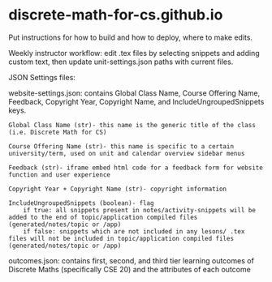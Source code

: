 # discrete-math-for-cs.github.io
 Put instructions for how to build and how to deploy, 
 where to make edits.

 Weekly instructor workflow: edit .tex files by selecting snippets and adding custom text, then 
 update unit-settings.json paths with current files.

 JSON Settings files: 
 
 website-settings.json: contains Global Class Name, Course Offering Name, Feedback, Copyright Year, Copyright Name, and IncludeUngroupedSnippets keys.

    Global Class Name (str)- this name is the generic title of the class (i.e. Discrete Math for CS)

    Course Offering Name (str)- this name is specific to a certain university/term, used on unit and calendar overview sidebar menus 

    Feedback (str)- iframe embed html code for a feedback form for website function and user experience

    Copyright Year + Copyright Name (str)- copyright information

    IncludeUngroupedSnippets (boolean)- flag
        if true: all snippets present in notes/activity-snippets will be added to the end of topic/application compiled files (generated/notes/topic or /app)
        if false: snippets which are not included in any lesons/ .tex files will not be included in topic/application compiled files (generated/notes/topic or /app)

 outcomes.json: contains first, second, and third tier learning outcomes of Discrete Maths (specifically CSE 20) and the attributes of each outcome
    